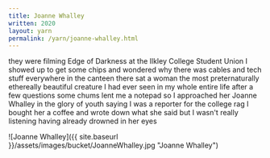 ```yaml
---
title: Joanne Whalley
written: 2020
layout: yarn
permalink: /yarn/joanne-whalley.html
---
```


<div class="poem">
they were filming Edge of Darkness  
at the Ilkley College Student Union  
I showed up to get some chips  
and wondered why there was  
cables and tech stuff everywhere  
in the canteen  
there sat a woman  
the most preternaturally  
ethereally  
beautiful creature  
I had ever seen  
in my whole entire life  
after a few questions  
some chums lent me  
a notepad  
so I approached her  
Joanne Whalley  
in the glory of youth  
saying I was a reporter  
for the college rag  
I bought her a coffee  
and wrote down  
what she said  
but I wasn't really listening  
having already drowned  
in her eyes
</div>

![Joanne Whalley]({{ site.baseurl }}/assets/images/bucket/JoanneWhalley.jpg "Joanne Whalley")

